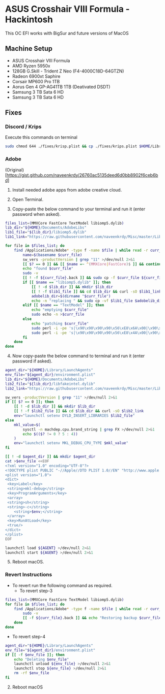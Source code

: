 # ASUS Crosshair VIII Formula - Hackintosh

This OC EFI works with BigSur and future versions of MacOS

## Machine Setup
- ASUS Crosshair VIII Formula
- AMD Ryzen 5950x
- 128GB G.Skill - Trident Z Neo (F4-4000C18D-64GTZN)
- Radeon 6900xt Saphire
- Corsair MP600 Pro 1TB
- Aorus Gen 4 GP-AG41TB 1TB (Deativated DSDT)
- Samsung 3 TB Sata 6 HD
- Samsung 3 TB Sata 6 HD

## Fixes

### Discord / Krips

Execute this commands on terminal
```bash
sudo chmod 644 ./fixes/krisp.plist && cp ./fixes/krips.plist $HOME/Library/LaunchAgents/krisp.plist
```

### Adobe

(Original)[https://gist.github.com/naveenkrdy/26760ac5135deed6d0bb8902f6ceb6bd]

1. Install needed adobe apps from adobe creative cloud.

2. Open Terminal.

3. Copy-paste the below command to your terminal and run it (enter password when asked).

```bash
files_list=(MMXCore FastCore TextModel libiomp5.dylib)
lib_dir="${HOME}/Documents/AdobeLibs"
lib1_file="${lib_dir}/libiomp5.dylib"
lib1_link="https://raw.githubusercontent.com/naveenkrdy/Misc/master/Libs/libiomp5.dylib"

for file in $files_list; do
    find /Applications/Adobe* -type f -name $file | while read -r curr_file; do
        name=$(basename $curr_file)
        sw_vers -productVersion | grep "11" >/dev/null 2>&1
        [[ $? == 0 ]] && [[ $name =~ ^(MMXCore|FastCore)$ ]] && continue
        echo "found $curr_file"
        sudo -v
        [[ ! -f ${curr_file}.back ]] && sudo cp -f $curr_file ${curr_file}.back || sudo cp -f ${curr_file}.back $curr_file
        if [[ $name == "libiomp5.dylib" ]]; then
            [[ ! -d $lib_dir ]] && mkdir $lib_dir
            [[ ! -f $lib1_file ]] && cd $lib_dir && curl -sO $lib1_link
            adobelib_dir=$(dirname "$curr_file")
            echo -n "replacing " && sudo cp -vf $lib1_file $adobelib_dir
        elif [[ $name == "TextModel" ]]; then
            echo "emptying $curr_file"
            sudo echo -n >$curr_file
        else
            echo "patching $curr_file"
            sudo perl -i -pe 's|\x90\x90\x90\x90\x56\xE8\x6A\x00|\x90\x90\x90\x90\x56\xE8\x3A\x00|sg' $curr_file
            sudo perl -i -pe 's|\x90\x90\x90\x90\x56\xE8\x4A\x00|\x90\x90\x90\x90\x56\xE8\x1A\x00|sg' $curr_file
        fi
    done
done
```

4. Now copy-paste the below command to terminal and run it (enter password if asked).

```bash
agent_dir="${HOME}/Library/LaunchAgents"
env_file="${agent_dir}/environment.plist"
lib_dir="${HOME}/Documents/AdobeLibs"
lib2_file="${lib_dir}/libfakeintel.dylib"
lib2_link="https://raw.githubusercontent.com/naveenkrdy/Misc/master/Libs/libfakeintel.dylib"

sw_vers -productVersion | grep "11" >/dev/null 2>&1
if [[ $? == 0 ]]; then
    [[ ! -d $lib_dir ]] && mkdir $lib_dir
    [[ ! -f $lib2_file ]] && cd $lib_dir && curl -sO $lib2_link
    env="launchctl setenv DYLD_INSERT_LIBRARIES $lib2_file"
else
    mkl_value=$(
        sysctl -n machdep.cpu.brand_string | grep FX >/dev/null 2>&1
        echo $(($? != 0 ? 5 : 4))
    )
    env="launchctl setenv MKL_DEBUG_CPU_TYPE $mkl_value"
fi

[[ ! -d $agent_dir ]] && mkdir $agent_dir
cat >$env_file <<EOF
<?xml version="1.0" encoding="UTF-8"?>
<!DOCTYPE plist PUBLIC "-//Apple//DTD PLIST 1.0//EN" "http://www.apple.com/DTDs/PropertyList-1.0.dtd">
<plist version="1.0">
<dict>
 <key>Label</key>
 <string>mkl-debug</string>
 <key>ProgramArguments</key>
 <array>
 <string>sh</string>
 <string>-c</string>
    <string>$env;</string>
 </array>
 <key>RunAtLoad</key>
 <true/>
</dict>
</plist>
EOF

launchctl load ${AGENT} >/dev/null 2>&1
launchctl start ${AGENT} >/dev/null 2>&1
```

5. Reboot macOS.

### Revert Instructions

* To revert run the following command as required.
  * To revert step-3
```bash
files_list=(MMXCore FastCore TextModel libiomp5.dylib)
for file in $files_list; do
    find /Applications/Adobe* -type f -name $file | while read -r curr_file; do
        sudo -v
        [[ -f ${curr_file}.back ]] && echo "Restoring backup $curr_file"&& sudo mv -f ${curr_file}.back $curr_file
    done
done
```
  * To revert step-4
```bash
agent_dir="${HOME}/Library/LaunchAgents"
env_file="${agent_dir}/environment.plist"
if [[ -f $env_file ]]; then
    echo "Deleting $env_file"
    launchctl unload ${env_file} >/dev/null 2>&1
    launchctl stop ${env_file} >/dev/null 2>&1
    rm -rf $env_file
fi
```
2. Reboot macOS